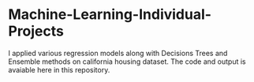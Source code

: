 # Machine-Learning-Individual-Projects

I applied various regression models along with Decisions Trees and Ensemble methods on california housing dataset. The code and output is avaiable here in this repository. 
